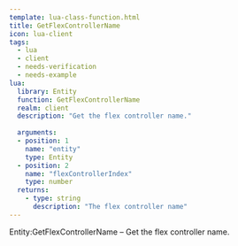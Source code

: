 ```yaml
---
template: lua-class-function.html
title: GetFlexControllerName
icon: lua-client
tags:
  - lua
  - client
  - needs-verification
  - needs-example
lua:
  library: Entity
  function: GetFlexControllerName
  realm: client
  description: "Get the flex controller name."
  
  arguments:
  - position: 1
    name: "entity"
    type: Entity
  - position: 2
    name: "flexControllerIndex"
    type: number
  returns:
    - type: string
      description: "The flex controller name"
---
```


<div class="lua__search__keywords">
Entity:GetFlexControllerName &#x2013; Get the flex controller name.
</div>

